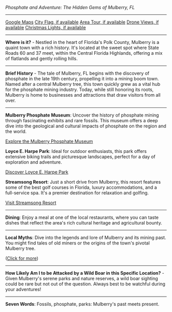 *Phosphate and Adventure: The Hidden Gems of Mulberry, FL*

---

[Google Maps](https://www.google.com/maps/place/Mulberry,+FL/data=!3m1!1e3)
[City Flag, if available](https://www.google.com/search?tbm=isch&q=Mulberry+FL+Flag+Picture)
[Area Tour, if available](https://www.youtube.com/results?search_query=Mulberry+FL+4k+tour)
[Drone Views, if available](https://www.youtube.com/results?search_query=Mulberry+FL+4k+drone)
[Christmas Lights, if available](https://www.youtube.com/results?search_query=Mulberry+FL+christmas+lights&sp=CAI%253D)

---

**Where is it?** - Nestled in the heart of Florida's Polk County, Mulberry is a quaint town with a rich history. It's located at the sweet spot where State Roads 60 and 37 meet, within the Central Florida Highlands, offering a mix of flatlands and gently rolling hills. 

---

**Brief History** - The tale of Mulberry, FL begins with the discovery of phosphate in the late 19th century, propelling it into a mining boom town. Named after a central Mulberry tree, this town quickly grew as a vital hub for the phosphate mining industry. Today, while still honoring its roots, Mulberry is home to businesses and attractions that draw visitors from all over.

---

**Mulberry Phosphate Museum**: Uncover the history of phosphate mining through fascinating exhibits and rare fossils. This museum offers a deep dive into the geological and cultural impacts of phosphate on the region and the world.

[Explore the Mulberry Phosphate Museum](https://www.youtube.com/results?search_query=Mulberry+FL+Phosphate+Museum)

**Loyce E. Harpe Park**: Ideal for outdoor enthusiasts, this park offers extensive biking trails and picturesque landscapes, perfect for a day of exploration and adventure.

[Discover Loyce E. Harpe Park](https://www.youtube.com/results?search_query=Mulberry+FL+Loyce+E.+Harpe+Park)

**Streamsong Resort**: Just a short drive from Mulberry, this resort features some of the best golf courses in Florida, luxury accommodations, and a full-service spa. It's a premier destination for relaxation and golfing.

[Visit Streamsong Resort](https://www.youtube.com/results?search_query=Streamsong+Resort)

---

**Dining**: Enjoy a meal at one of the local restaurants, where you can taste dishes that reflect the area's rich cultural heritage and agricultural bounty.

---

**Local Myths**: Dive into the legends and lore of Mulberry and its mining past. You might find tales of old miners or the origins of the town's pivotal Mulberry tree.

([Click for more](https://www.google.com/search?q=Mulberry+FL+local+myths))

---

**How Likely Am I to be Attacked by a Wild Boar in this Specific Location?** - Given Mulberry's serene parks and nature reserves, a wild boar sighting could be rare but not out of the question. Always best to be watchful during your adventures!

---

**Seven Words**: Fossils, phosphate, parks: Mulberry's past meets present.